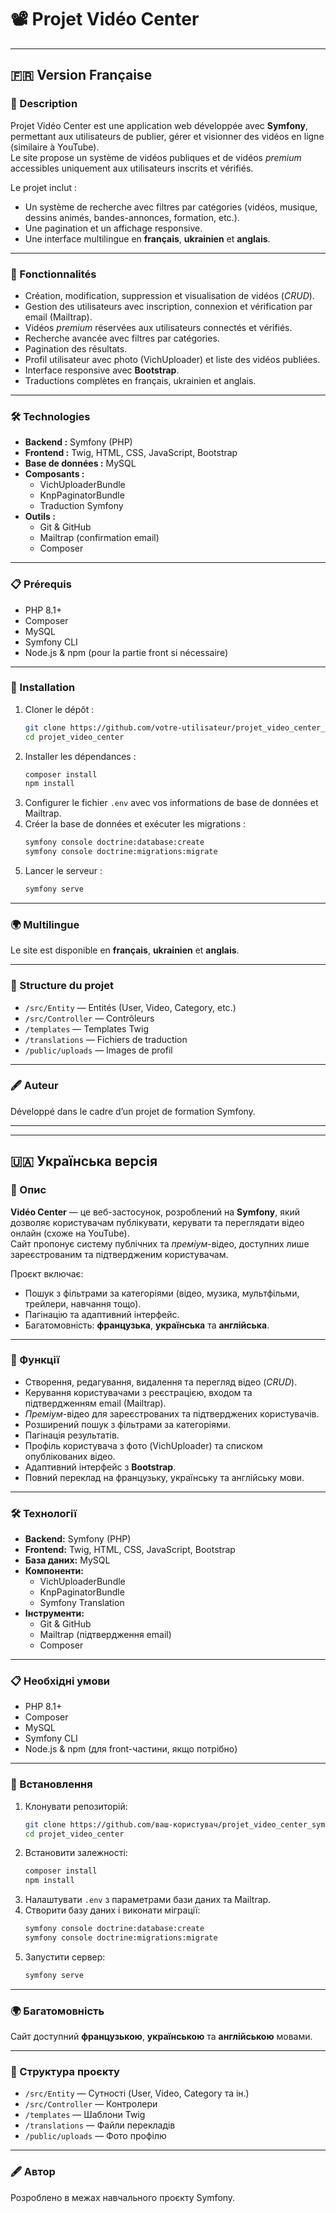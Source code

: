 # 📽️ Projet Vidéo Center

---

## 🇫🇷 Version Française

### 📌 Description
Projet Vidéo Center est une application web développée avec **Symfony**, permettant aux utilisateurs de publier, gérer et visionner des vidéos en ligne (similaire à YouTube).  
Le site propose un système de vidéos publiques et de vidéos *premium* accessibles uniquement aux utilisateurs inscrits et vérifiés.  

Le projet inclut :  
- Un système de recherche avec filtres par catégories (vidéos, musique, dessins animés, bandes-annonces, formation, etc.).
- Une pagination et un affichage responsive.
- Une interface multilingue en **français**, **ukrainien** et **anglais**.

---

### 🎯 Fonctionnalités
- Création, modification, suppression et visualisation de vidéos (*CRUD*).
- Gestion des utilisateurs avec inscription, connexion et vérification par email (Mailtrap).
- Vidéos *premium* réservées aux utilisateurs connectés et vérifiés.
- Recherche avancée avec filtres par catégories.
- Pagination des résultats.
- Profil utilisateur avec photo (VichUploader) et liste des vidéos publiées.
- Interface responsive avec **Bootstrap**.
- Traductions complètes en français, ukrainien et anglais.

---

### 🛠️ Technologies
- **Backend :** Symfony (PHP)
- **Frontend :** Twig, HTML, CSS, JavaScript, Bootstrap
- **Base de données :** MySQL
- **Composants :**
  - VichUploaderBundle
  - KnpPaginatorBundle
  - Traduction Symfony
- **Outils :**
  - Git & GitHub
  - Mailtrap (confirmation email)
  - Composer

---

### 📋 Prérequis
- PHP 8.1+
- Composer
- MySQL
- Symfony CLI
- Node.js & npm (pour la partie front si nécessaire)

---

### 🚀 Installation
1. Cloner le dépôt :
   ```bash
   git clone https://github.com/votre-utilisateur/projet_video_center_symfony.git
   cd projet_video_center
   ```
2. Installer les dépendances :
   ```bash
   composer install
   npm install
   ```
3. Configurer le fichier `.env` avec vos informations de base de données et Mailtrap.
4. Créer la base de données et exécuter les migrations :
   ```bash
   symfony console doctrine:database:create
   symfony console doctrine:migrations:migrate
   ```
5. Lancer le serveur :
   ```bash
   symfony serve
   ```

---

### 🌍 Multilingue
Le site est disponible en **français**, **ukrainien** et **anglais**.

---

### 📂 Structure du projet
- `/src/Entity` — Entités (User, Video, Category, etc.)
- `/src/Controller` — Contrôleurs
- `/templates` — Templates Twig
- `/translations` — Fichiers de traduction
- `/public/uploads` — Images de profil

---

### 🖋️ Auteur
Développé dans le cadre d’un projet de formation Symfony.

---

---

## 🇺🇦 Українська версія

### 📌 Опис
**Vidéo Center** — це веб-застосунок, розроблений на **Symfony**, який дозволяє користувачам публікувати, керувати та переглядати відео онлайн (схоже на YouTube).  
Сайт пропонує систему публічних та *преміум*-відео, доступних лише зареєстрованим та підтвердженим користувачам.  

Проєкт включає:  
- Пошук з фільтрами за категоріями (відео, музика, мультфільми, трейлери, навчання тощо).
- Пагінацію та адаптивний інтерфейс.
- Багатомовність: **французька**, **українська** та **англійська**.

---

### 🎯 Функції
- Створення, редагування, видалення та перегляд відео (*CRUD*).
- Керування користувачами з реєстрацією, входом та підтвердженням email (Mailtrap).
- *Преміум*-відео для зареєстрованих та підтверджених користувачів.
- Розширений пошук з фільтрами за категоріями.
- Пагінація результатів.
- Профіль користувача з фото (VichUploader) та списком опублікованих відео.
- Адаптивний інтерфейс з **Bootstrap**.
- Повний переклад на французьку, українську та англійську мови.

---

### 🛠️ Технології
- **Backend:** Symfony (PHP)
- **Frontend:** Twig, HTML, CSS, JavaScript, Bootstrap
- **База даних:** MySQL
- **Компоненти:**
  - VichUploaderBundle
  - KnpPaginatorBundle
  - Symfony Translation
- **Інструменти:**
  - Git & GitHub
  - Mailtrap (підтвердження email)
  - Composer

---

### 📋 Необхідні умови
- PHP 8.1+
- Composer
- MySQL
- Symfony CLI
- Node.js & npm (для front-частини, якщо потрібно)

---

### 🚀 Встановлення
1. Клонувати репозиторій:
   ```bash
   git clone https://github.com/ваш-користувач/projet_video_center_symfony.git
   cd projet_video_center
   ```
2. Встановити залежності:
   ```bash
   composer install
   npm install
   ```
3. Налаштувати `.env` з параметрами бази даних та Mailtrap.
4. Створити базу даних і виконати міграції:
   ```bash
   symfony console doctrine:database:create
   symfony console doctrine:migrations:migrate
   ```
5. Запустити сервер:
   ```bash
   symfony serve
   ```

---

### 🌍 Багатомовність
Сайт доступний **французькою**, **українською** та **англійською** мовами.

---

### 📂 Структура проєкту
- `/src/Entity` — Сутності (User, Video, Category та ін.)
- `/src/Controller` — Контролери
- `/templates` — Шаблони Twig
- `/translations` — Файли перекладів
- `/public/uploads` — Фото профілю

---

### 🖋️ Автор
Розроблено в межах навчального проєкту Symfony.
